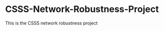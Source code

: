 CSSS-Network-Robustness-Project
===============================
This is the CSSS network robustness project
